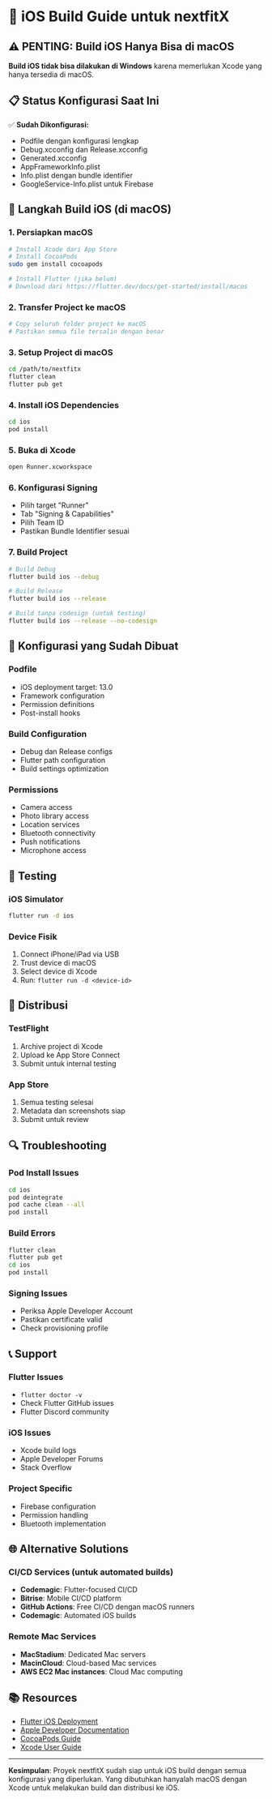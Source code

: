 # 🍎 iOS Build Guide untuk nextfitX

## ⚠️ PENTING: Build iOS Hanya Bisa di macOS

**Build iOS tidak bisa dilakukan di Windows** karena memerlukan Xcode yang hanya tersedia di macOS.

## 📋 Status Konfigurasi Saat Ini

✅ **Sudah Dikonfigurasi:**
- Podfile dengan konfigurasi lengkap
- Debug.xcconfig dan Release.xcconfig
- Generated.xcconfig
- AppFrameworkInfo.plist
- Info.plist dengan bundle identifier
- GoogleService-Info.plist untuk Firebase

## 🚀 Langkah Build iOS (di macOS)

### 1. Persiapkan macOS
```bash
# Install Xcode dari App Store
# Install CocoaPods
sudo gem install cocoapods

# Install Flutter (jika belum)
# Download dari https://flutter.dev/docs/get-started/install/macos
```

### 2. Transfer Project ke macOS
```bash
# Copy seluruh folder project ke macOS
# Pastikan semua file tersalin dengan benar
```

### 3. Setup Project di macOS
```bash
cd /path/to/nextfitx
flutter clean
flutter pub get
```

### 4. Install iOS Dependencies
```bash
cd ios
pod install
```

### 5. Buka di Xcode
```bash
open Runner.xcworkspace
```

### 6. Konfigurasi Signing
- Pilih target "Runner"
- Tab "Signing & Capabilities"
- Pilih Team ID
- Pastikan Bundle Identifier sesuai

### 7. Build Project
```bash
# Build Debug
flutter build ios --debug

# Build Release
flutter build ios --release

# Build tanpa codesign (untuk testing)
flutter build ios --release --no-codesign
```

## 🔧 Konfigurasi yang Sudah Dibuat

### Podfile
- iOS deployment target: 13.0
- Framework configuration
- Permission definitions
- Post-install hooks

### Build Configuration
- Debug dan Release configs
- Flutter path configuration
- Build settings optimization

### Permissions
- Camera access
- Photo library access
- Location services
- Bluetooth connectivity
- Push notifications
- Microphone access

## 📱 Testing

### iOS Simulator
```bash
flutter run -d ios
```

### Device Fisik
1. Connect iPhone/iPad via USB
2. Trust device di macOS
3. Select device di Xcode
4. Run: `flutter run -d <device-id>`

## 🚀 Distribusi

### TestFlight
1. Archive project di Xcode
2. Upload ke App Store Connect
3. Submit untuk internal testing

### App Store
1. Semua testing selesai
2. Metadata dan screenshots siap
3. Submit untuk review

## 🔍 Troubleshooting

### Pod Install Issues
```bash
cd ios
pod deintegrate
pod cache clean --all
pod install
```

### Build Errors
```bash
flutter clean
flutter pub get
cd ios
pod install
```

### Signing Issues
- Periksa Apple Developer Account
- Pastikan certificate valid
- Check provisioning profile

## 📞 Support

### Flutter Issues
- `flutter doctor -v`
- Check Flutter GitHub issues
- Flutter Discord community

### iOS Issues
- Xcode build logs
- Apple Developer Forums
- Stack Overflow

### Project Specific
- Firebase configuration
- Permission handling
- Bluetooth implementation

## 🌐 Alternative Solutions

### CI/CD Services (untuk automated builds)
- **Codemagic**: Flutter-focused CI/CD
- **Bitrise**: Mobile CI/CD platform
- **GitHub Actions**: Free CI/CD dengan macOS runners
- **Codemagic**: Automated iOS builds

### Remote Mac Services
- **MacStadium**: Dedicated Mac servers
- **MacinCloud**: Cloud-based Mac services
- **AWS EC2 Mac instances**: Cloud Mac computing

## 📚 Resources

- [Flutter iOS Deployment](https://flutter.dev/docs/deployment/ios)
- [Apple Developer Documentation](https://developer.apple.com/documentation/)
- [CocoaPods Guide](https://guides.cocoapods.org/)
- [Xcode User Guide](https://developer.apple.com/xcode/)

---

**Kesimpulan**: Proyek nextfitX sudah siap untuk iOS build dengan semua konfigurasi yang diperlukan. Yang dibutuhkan hanyalah macOS dengan Xcode untuk melakukan build dan distribusi ke iOS.
